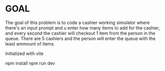 # GOAL

The goal of this problem is to code a cashier working simulator where there's an input prompt and u enter how many items to add for the cashier, and every second
the cashier will checkout 1 item from the person in the queue. There are 5 cashiers and the person will enter the queue with the least ammount of items.

Initialized with vite

npm install
npm run dev
